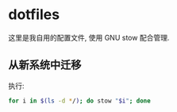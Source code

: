 # dotfiles

这里是我自用的配置文件, 使用 GNU stow 配合管理.

## 从新系统中迁移

执行:

```sh
for i in $(ls -d */); do stow "$i"; done
```
